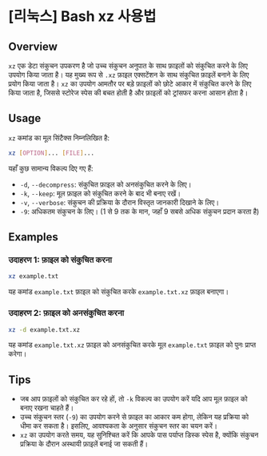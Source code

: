 # [리눅스] Bash xz 사용법

## Overview
`xz` एक डेटा संकुचन उपकरण है जो उच्च संकुचन अनुपात के साथ फ़ाइलों को संकुचित करने के लिए उपयोग किया जाता है। यह मुख्य रूप से `.xz` फ़ाइल एक्सटेंशन के साथ संकुचित फ़ाइलें बनाने के लिए प्रयोग किया जाता है। `xz` का उपयोग आमतौर पर बड़े फ़ाइलों को छोटे आकार में संकुचित करने के लिए किया जाता है, जिससे स्टोरेज स्पेस की बचत होती है और फ़ाइलों को ट्रांसफर करना आसान होता है।

## Usage
`xz` कमांड का मूल सिंटैक्स निम्नलिखित है:

```bash
xz [OPTION]... [FILE]...
```

यहाँ कुछ सामान्य विकल्प दिए गए हैं:

- `-d`, `--decompress`: संकुचित फ़ाइल को अनसंकुचित करने के लिए।
- `-k`, `--keep`: मूल फ़ाइल को संकुचित करने के बाद भी बनाए रखें।
- `-v`, `--verbose`: संकुचन की प्रक्रिया के दौरान विस्तृत जानकारी दिखाने के लिए।
- `-9`: अधिकतम संकुचन के लिए। (1 से 9 तक के मान, जहाँ 9 सबसे अधिक संकुचन प्रदान करता है)

## Examples
### उदाहरण 1: फ़ाइल को संकुचित करना
```bash
xz example.txt
```
यह कमांड `example.txt` फ़ाइल को संकुचित करके `example.txt.xz` फ़ाइल बनाएगा।

### उदाहरण 2: फ़ाइल को अनसंकुचित करना
```bash
xz -d example.txt.xz
```
यह कमांड `example.txt.xz` फ़ाइल को अनसंकुचित करके मूल `example.txt` फ़ाइल को पुनः प्राप्त करेगा।

## Tips
- जब आप फ़ाइलों को संकुचित कर रहे हों, तो `-k` विकल्प का उपयोग करें यदि आप मूल फ़ाइल को बनाए रखना चाहते हैं।
- उच्च संकुचन स्तर (`-9`) का उपयोग करने से फ़ाइल का आकार कम होगा, लेकिन यह प्रक्रिया को धीमा कर सकता है। इसलिए, आवश्यकता के अनुसार संकुचन स्तर का चयन करें।
- `xz` का उपयोग करते समय, यह सुनिश्चित करें कि आपके पास पर्याप्त डिस्क स्पेस है, क्योंकि संकुचन प्रक्रिया के दौरान अस्थायी फ़ाइलें बनाई जा सकती हैं।